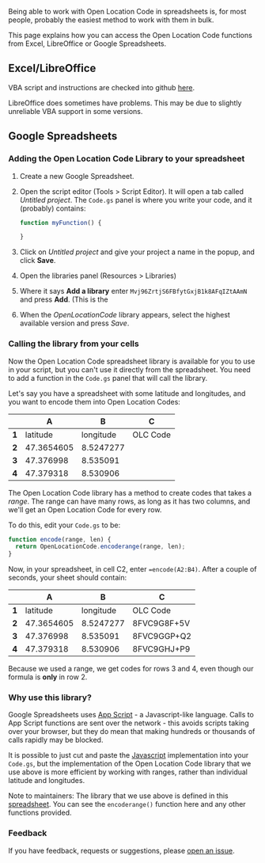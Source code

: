Being able to work with Open Location Code in spreadsheets is, for most people, probably the easiest method to work with them in bulk.

This page explains how you can access the Open Location Code functions from Excel, LibreOffice or Google Spreadsheets.

## Excel/LibreOffice

VBA script and instructions are checked into github [here](https://github.com/google/open-location-code/tree/master/visualbasic).

LibreOffice does sometimes have problems. This may be due to slightly unreliable VBA support in some versions.

## Google Spreadsheets

### Adding the Open Location Code Library to your spreadsheet

1. Create a new Google Spreadsheet.
1. Open the script editor (Tools > Script Editor). It will open a tab called _Untitled project_. The `Code.gs` panel is where you write your code, and it (probably) contains:

     ```javascript
     function myFunction() {

     }
     ```

1. Click on _Untitled project_ and give your project a name in the popup, and click **Save**.
1. Open the libraries panel (Resources > Libraries)
1. Where it says **Add a library** enter `Mvj96ZrtjS6FBfytGxjB1k8AFqIZtAAmN` and press **Add**. (This is the 
1. When the _OpenLocationCode_ library appears, select the highest available version and press *Save*.

### Calling the library from your cells

Now the Open Location Code spreadsheet library is available for you to use in your script, but you can't use it directly from the spreadsheet. You need to add a function in the `Code.gs` panel that will call the library.

Let's say you have a spreadsheet with some latitude and longitudes, and you want to encode them into Open Location Codes:

|  | A | B | C |
|--|---|---|---|
| **1** | latitude | longitude | OLC Code|
| **2** | 47.3654605 | 8.5247277 | |
| **3** | 47.376998 | 8.535091 | |
| **4** | 47.379318 | 8.530906 | |

The Open Location Code library has a method to create codes that takes a *range*. The range can have many rows, as long as it has two columns, and we'll get an Open Location Code for every row.

To do this, edit your `Code.gs` to be:

```javascript
function encode(range, len) {
  return OpenLocationCode.encoderange(range, len);
}
```

Now, in your spreadsheet, in cell C2, enter `=encode(A2:B4)`. After a couple of seconds, your sheet should contain:

|  | A | B | C |
|--|---|---|---|
| **1** | latitude | longitude | OLC Code|
| **2** | 47.3654605 | 8.5247277 | 8FVC9G8F+5V |
| **3** | 47.376998 | 8.535091 | 8FVC9GGP+Q2 |
| **4** | 47.379318 | 8.530906 | 8FVC9GHJ+P9 |

Because we used a range, we get codes for rows 3 and 4, even though our formula is **only** in row 2.

### Why use this library?

Google Spreadsheets uses [App Script](https://developers.google.com/apps-script/) - a Javascript-like language. Calls to App Script functions are sent over the network - this avoids scripts taking over your browser, but they do mean that making hundreds or thousands of calls rapidly may be blocked.

It is possible to just cut and paste the [Javascript](https://github.com/google/open-location-code/blob/master/js/src/openlocationcode.js) implementation into your `Code.gs`, but the implementation of the Open Location Code library that we use above is more efficient by working with ranges, rather than individual latitude and longitudes.

Note to maintainers: The library that we use above is defined in this [spreadsheet](https://docs.google.com/spreadsheets/d/1Yvew4fPhqG1UmCkGj28dM6G-0vzst_VuT7_8d048in8/edit). You can see the `encoderange()` function here and any other functions provided.

### Feedback

If you have feedback, requests or suggestions, please [open an issue](https://github.com/google/open-location-code/issues/new).